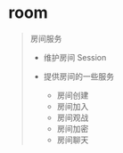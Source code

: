 # room

> 房间服务
> 
> + 维护房间 Session
> 
> + 提供房间的一些服务
>   + 房间创建
>   + 房间加入
>   + 房间观战
>   + 房间加密
>   + 房间聊天